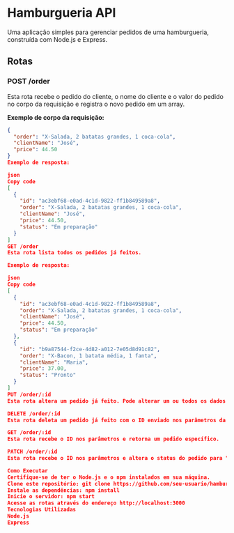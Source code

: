 # Hamburgueria API

Uma aplicação simples para gerenciar pedidos de uma hamburgueria, construída com Node.js e Express.

## Rotas

### POST /order

Esta rota recebe o pedido do cliente, o nome do cliente e o valor do pedido no corpo da requisição e registra o novo pedido em um array.

**Exemplo de corpo da requisição:**
```json
{
  "order": "X-Salada, 2 batatas grandes, 1 coca-cola",
  "clientName": "José",
  "price": 44.50
}
Exemplo de resposta:

json
Copy code
[
  {
    "id": "ac3ebf68-e0ad-4c1d-9822-ff1b849589a8",
    "order": "X-Salada, 2 batatas grandes, 1 coca-cola",
    "clientName": "José",
    "price": 44.50,
    "status": "Em preparação"
  }
]
GET /order
Esta rota lista todos os pedidos já feitos.

Exemplo de resposta:

json
Copy code
[
  {
    "id": "ac3ebf68-e0ad-4c1d-9822-ff1b849589a8",
    "order": "X-Salada, 2 batatas grandes, 1 coca-cola",
    "clientName": "José",
    "price": 44.50,
    "status": "Em preparação"
  },
  {
    "id": "b9a87544-f2ce-4d82-a012-7e05d8d91c82",
    "order": "X-Bacon, 1 batata média, 1 fanta",
    "clientName": "Maria",
    "price": 37.00,
    "status": "Pronto"
  }
]
PUT /order/:id
Esta rota altera um pedido já feito. Pode alterar um ou todos os dados do pedido. O ID do pedido deve ser enviado nos parâmetros da rota.

DELETE /order/:id
Esta rota deleta um pedido já feito com o ID enviado nos parâmetros da rota.

GET /order/:id
Esta rota recebe o ID nos parâmetros e retorna um pedido específico.

PATCH /order/:id
Esta rota recebe o ID nos parâmetros e altera o status do pedido para "Pronto".

Como Executar
Certifique-se de ter o Node.js e o npm instalados em sua máquina.
Clone este repositório: git clone https://github.com/seu-usuario/hamburgueria-api.git
Instale as dependências: npm install
Inicie o servidor: npm start
Acesse as rotas através do endereço http://localhost:3000
Tecnologias Utilizadas
Node.js
Express

